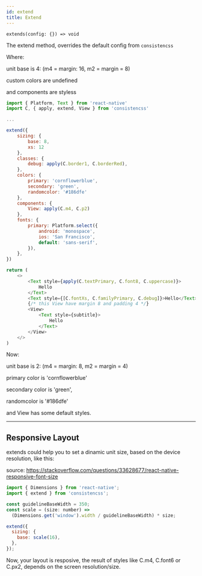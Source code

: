 ```yaml
---
id: extend
title: Extend
---
```


`extends(config: {}) => void`

The extend method, overrides the default config from `consistencss`

Where:

unit base is 4: (m4 = margin: 16, m2 = margin = 8)

custom colors are undefined

and components are styless

```js
import { Platform, Text } from 'react-native'
import C, { apply, extend, View } from 'consistencss'

...

extend({
    sizing: {
        base: 8,
        xs: 12
    },
    classes: {
        debug: apply(C.border1, C.borderRed),
    },
    colors: {
        primary: 'cornflowerblue',
        secondary: 'green',
        randomcolor: '#186dfe'
    },
    components: {
        View: apply(C.m4, C.p2)
    },
    fonts: {
        primary: Platform.select({
            android: 'monospace',
            ios: 'San Francisco',
            default: 'sans-serif',
        }),
    },
})

return (
    <>
        <Text style={apply(C.textPrimary, C.font8, C.uppercase)}>
            Hello
        </Text>
        <Text style={[C.fontXs, C.familyPrimary, C.debug]}>Hello</Text>
        {/* this View have margin 8 and padding 4 */}
        <View>
            <Text style={subtitle}>
                Hello
            </Text>
        </View>
    </>
)
```

Now:

unit base is 2: (m4 = margin: 8, m2 = margin = 4)

primary color is 'cornflowerblue'

secondary color is 'green',

randomcolor is '#186dfe'

and View has some default styles.

---

## Responsive Layout

extends could help you to set a dinamic unit size, based on the device resolution, like this:

source: https://stackoverflow.com/questions/33628677/react-native-responsive-font-size

```js
import { Dimensions } from 'react-native';
import { extend } from 'consistencss';

const guidelineBaseWidth = 350;
const scale = (size: number) =>
  (Dimensions.get('window').width / guidelineBaseWidth) * size;

extend({
  sizing: {
    base: scale(16),
  },
});
```

Now, your layout is resposive, the result of styles like C.m4, C.font6 or C.px2, depends on the screen resolution/size.
